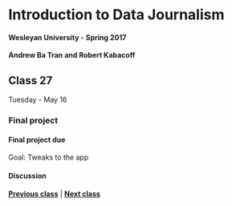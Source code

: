 # Introduction to Data Journalism
  
#### Wesleyan University - Spring 2017
  
**Andrew Ba Tran and Robert Kabacoff**
  
## Class 27
Tuesday - May 16
                             
### Final project
                             
#### Final project due
                             
Goal: Tweaks to the app
                             
#### Discussion

                   
**[Previous class](class27.md)** | **[Next class](class29.md)**
